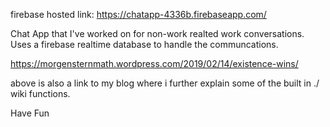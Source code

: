 firebase hosted link: https://chatapp-4336b.firebaseapp.com/

Chat App that I've worked on for non-work realted work conversations.  Uses a firebase realtime database to handle the communcations.

https://morgensternmath.wordpress.com/2019/02/14/existence-wins/

above is also a link to my blog where i further explain some of the built in ./ wiki functions.  

Have Fun
